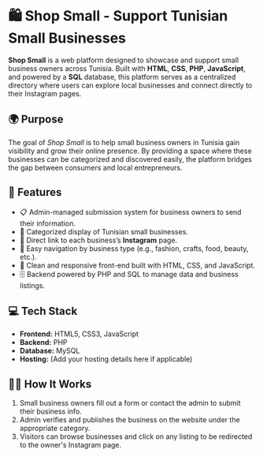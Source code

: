 # 🛍️ Shop Small - Support Tunisian Small Businesses

**Shop Small** is a web platform designed to showcase and support small business owners across Tunisia. Built with **HTML**, **CSS**, **PHP**, **JavaScript**, and powered by a **SQL** database, this platform serves as a centralized directory where users can explore local businesses and connect directly to their Instagram pages.

## 🌍 Purpose

The goal of *Shop Small* is to help small business owners in Tunisia gain visibility and grow their online presence. By providing a space where these businesses can be categorized and discovered easily, the platform bridges the gap between consumers and local entrepreneurs.

## 🔧 Features

- 📋 Admin-managed submission system for business owners to send their information.
- 📁 Categorized display of Tunisian small businesses.
- 🔗 Direct link to each business’s **Instagram** page.
- 🔎 Easy navigation by business type (e.g., fashion, crafts, food, beauty, etc.).
- 🎨 Clean and responsive front-end built with HTML, CSS, and JavaScript.
- 🗄️ Backend powered by PHP and SQL to manage data and business listings.

## 💻 Tech Stack

- **Frontend:** HTML5, CSS3, JavaScript
- **Backend:** PHP
- **Database:** MySQL
- **Hosting:** (Add your hosting details here if applicable)

## 🧑‍💼 How It Works

1. Small business owners fill out a form or contact the admin to submit their business info.
2. Admin verifies and publishes the business on the website under the appropriate category.
3. Visitors can browse businesses and click on any listing to be redirected to the owner's Instagram page.
